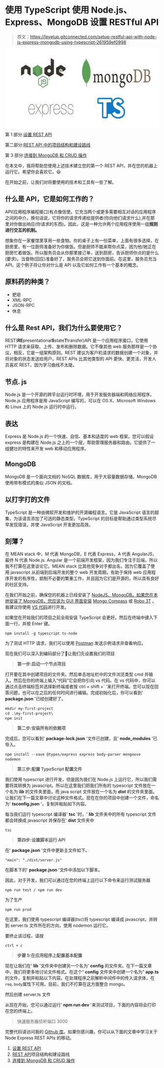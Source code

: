 # 使用 TypeScript 使用 Node.js、Express、MongoDB 设置 RESTful API

> 原文：<https://levelup.gitconnected.com/setup-restful-api-with-node-js-express-mongodb-using-typescript-261959ef0998>

![](img/375add0fa33c1c03f0e375e244c8701d.png)

第 1 部分:[设置 REST API](https://medium.com/@jpbinith/setup-restful-api-with-node-js-express-mongodb-using-typescript-261959ef0998)

第二部分:[REST API 中的项目结构和建设路线](https://medium.com/@jpbinith/project-structure-and-building-routes-of-restful-api-with-node-js-f3a8b53d94e7)

第 3 部分:[连接到 MongoDB 和 CRUD 操作](https://medium.com/@jpbinith/connect-express-rest-api-with-mongodb-and-crud-operations-using-typescript-58d9afcc06d)

在本文中，我将帮助您使用上述技术建立您的第一个 REST API，并在您的机器上运行它。希望你会喜欢它。😃

在开始之前，让我们对将要使用的技术和工具有一些了解。

## 什么是 API，它是如何工作的？

API(应用程序编程接口)有点像信使。它充当两个或更多需要相互对话的应用程序之间的中介。换句话说，它将你的请求传递给提供者(你向他们请求什么),并在那里对你做出响应(你请求的东西)。因此，这是一种允许两个应用程序使用一组**规则进行交互的机制。**

想象你在一家餐馆里享用一些食物。你的桌子上有一份菜单，上面有很多选择，在厨房里，有一位厨师准备好为你做饭。但是厨师不能来帮你点菜，因为他/她正在厨房忙着做饭。所以服务员会从你那里接订单，送到厨房，告诉厨师你点的是什么(要求)。当食物(回应)准备好了，服务员会把它送到你面前。在这里，服务员充当 API。这个例子将让你对什么是 API 以及它如何工作有一个基本的概念。

## **原料药的种类？**

*   肥皂
*   XML-RPC
*   JSON-RPC
*   休息

## 什么是 Rest API，我们为什么要使用它？

REST(**RE**presentational**S**state**T**transfer)API 是一个应用程序接口，它使用 HTTP 请求来获取、上传、发布和删除数据。它不像其他 web 服务那样是一个协议，相反，它是一组架构原则。REST 建议为客户机请求的数据创建一个对象，并将对象的状态发送给用户。REST APIs 比其他类型的 API 更快、更灵活，开发人员喜欢 REST，因为学习曲线不太陡。

## 节点. js

Node.js 是一个开源的跨平台运行时环境，用于开发服务器端和网络应用程序。Node.js 应用程序是用 JavaScript 编写的，可以在 OS X、Microsoft Windows 和 Linux 上的 Node.js 运行时中运行。

## 表达

Express 是 Node.js 的一个快速、自信、基本和适度的 web 框架。您可以假设 express 是构建在 Node.js 之上的一个层，帮助管理服务器和路由。它提供了一组健壮的特性来开发 web 和移动应用程序。

## MongoDB

MongoDB 是一个面向文档的 NoSQL 数据库，用于大容量数据存储。MongoDB 使用带有模式的类似 JSON 的文档。

## 以打字打的文件

TypeScript 是一种由微软开发和维护的开源编程语言。它是 JavaScript 语言的超集，为该语言添加了可选的静态类型。TypeScript 的目标是帮助通过类型系统尽早发现错误，并使 JavaScript 开发更加高效。

## 刻薄？

在 MEAN stack 中，M 代表 MongoDB，E 代表 Express，A 代表 AngularJS，最终 N 代表 Node.js. Angular 是一个前端开发框架，因为我们专注于后端，所以我不打算在这里谈论它。MEAN stack 比其他竞争对手都出名，因为它覆盖了使用 javascript 从前端到后端开发的整个 web 开发周期，有助于保持 web 应用程序开发的有序性，抵制不必要的繁重工作，并且因为它们是开源的，所以具有良好的社区支持。

在我们开始之前，确保您的机器上已经安装了 [NodeJS、](https://nodejs.org/en/)[MongoDB](https://docs.mongodb.com/manual/administration/install-community/)[。如果您在本地安装了 MongoDB，您应该为 GUI 界面安装](https://nodejs.org/en/) [Mongo Compass](https://docs.mongodb.com/compass/master/install/) 或 [Robo 3T](https://robomongo.org/) 。我建议你使用 [VS 代码](https://code.visualstudio.com/)进行开发。

如果您在开始我们的项目之前全局安装 TypeScript 会更好。然后在终端中键入下面一行，并按 Enter 键。

```
npm install -g typescript ts-node
```

为了测试 HTTP 请求，我们可以使用 [Postman](https://www.getpostman.com/apps) 发送示例请求并查看响应。

现在我们可以深入到编码部分了💪让我们先设置我们的项目

> **第一步:启动一个节点项目**

打开要在其中创建项目的文件夹。然后单击地址栏中的文件浏览类型 cmd 并输入。然后在你的终端上输入“代码”它会把你引向 vs 代码。在 vs 代码中，你可以通过点击终端标签并选择新终端或者按 ctrl + shift +` '来打开终端。您可以现在回答问题，也可以在之后的任何时间进行编辑。完成初始化后，你可以看到' **package.json** '已经创建好了。

```
mkdir my-first-project
cd .\my-first-project\
npm init
```

> **第二步:安装所有的依赖项**

完成后，您可以看到' **package-lock.json** '文件已创建，且' **node_modules** '已导入。

```
npm install --save @types/express express body-parser mongoose   nodemon
```

> **第三步:配置 TypeScript 配置文件**

我们使用 typescript 进行开发，但是因为我们在 Node.js 上运行它，所以我们需要将其转换为 javascript。所以在这里我们把我们所有的 typescript 文件放在一个名为 ***lib*** 的文件夹里面，而 java script 文件放在一个名为 ***dist*** 的文件夹里面。让我们在下一篇文章中讨论这种文件格式。现在在你的项目中创建一个文件，命名为' **tsconfig.json** '，复制并粘贴如下内容。

每当我们运行 typescript 编译器' **tsc** '时，' **lib** 文件夹中的所有 typescript 文件都会转换成 javascript 并保存在' **dist** 文件夹中

```
tsc
```

> **第四步:设置脚本运行 API**

在' **package.json** '文件中更新主文件如下。

```
"main": "./dist/server.js"
```

在脚本下的' **package.json** '文件中添加以下脚本。

因此，对于开发，我们可以通过在您的终端上运行以下命令来运行测试服务器

```
npm run test / npm run dev
```

为了生产

```
npm run prod
```

在这里，我们使用 typescript 编译器(tsc)将 typescript 编译成 javascript，并转到 server.ts 文件所在的方向，使用 nodemon 运行它。

要终止该过程，请按

```
ctrl + c
```

> **步骤 5:在应用程序上配置基本配置**

现在让我们在' **lib** '文件夹中创建另一个名为' **config** 的文件夹。在下一篇文章中，我们将更多地讨论文件格式。在这个“ **config** 文件夹中创建一个名为“ **app.ts** 的文件，复制并粘贴以下内容。在处理程序之前解析中间件中的传入请求体，在`req.body`属性下可用。目前，我们不打算在这方面整合 mongo。

然后创建 server.ts 文件

从现在开始，您可以通过运行' **npm run dev** '来测试项目，下面的内容将会打印在您的终端上。

> 快速服务器侦听端口 3000

完整代码请访问我的 [Github 库](https://github.com/jpbinith/test-project)。如果你感兴趣，你可以从下面的文章中学习关于 Node Express REST APIs 的移动。

1.  [设置 REST API](https://medium.com/@jpbinith/setup-restful-api-with-node-js-express-mongodb-using-typescript-261959ef0998)
2.  [REST API](https://medium.com/@jpbinith/project-structure-and-building-routes-of-restful-api-with-node-js-f3a8b53d94e7)项目结构和建设路线
3.  [连接到 MongoDB 和 CRUD 操作](https://medium.com/@jpbinith/connect-express-rest-api-with-mongodb-and-crud-operations-using-typescript-58d9afcc06d)